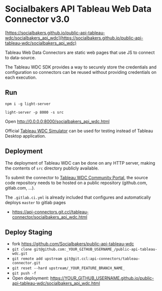 # Socialbakers API Tableau Web Data Connector v3.0

[https://socialbakers.github.io/public-api-tableau-wdc/socialbakers_api_wdc](https://socialbakers.github.io/public-api-tableau-wdc/socialbakers_api_wdc)

Tableau Web Data Connectors are static web pages that use JS to connect to data-source.

The Tableau WDC SDK provides a way to securely store the credentials and configuration so connectors can be reused
without providing credentials on each execution.

## Run

`npm i -g light-server`

`light-server -p 8000 -s src`

Open http://0.0.0.0:8000/socialbakers_api_wdc.html

Official [Tableau WDC Simulator](https://tableau.github.io/webdataconnector/Simulator) can be used for testing instead 
of Tableau Desktop application.

## Deployment

The deployment of Tableau WDC can be done on any HTTP server, making the contents of `src` directory publicly available.

To submit the connector to [Tableau WDC Community Portal](https://tableau.github.io/webdataconnector/community),
the source code repository needs to be hosted on a public repository (github.com, gitlab.com, ...).

The `.gitlab.ci.yml` is already included that configures and automatically deploys `master` to gitlab pages
 - https://api-connectors.git.ccl/tableau-connector/socialbakers_api_wdc.html

## Deploy Staging
 - fork https://github.com/Socialbakers/public-api-tableau-wdc
 - `git clone git@github.com:_YOUR_GITHUB_USERNAME_/public-api-tableau-wdc.git`
 - `git remote add upstream git@git.ccl:api-connectors/tableau-connector.git`
 - `git reset --hard upstream/_YOUR_FEATURE_BRANCH_NAME_`
 - `git push -f`
 - Open deployment: https://YOUR_GITHUB_USERNAME.github.io/public-api-tableau-wdc/socialbakers_api_wdc.html
